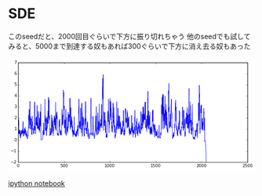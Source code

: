 # SDE

このseedだと、2000回目ぐらいで下方に振り切れちゃう
他のseedでも試してみると、5000まで到達する奴もあれば300ぐらいで下方に消え去る奴もあった

![step = 0.1](https://github.com/keiikegami/SDE/blob/master/step%3D0.1.png)

[ipython notebook](https://github.com/keiikegami/SDE/blob/master/differential%20equation%20numerical%20method.ipynb)
